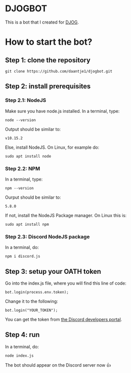 # DJOGBOT

This is a bot that I created for [DJOG](https://github.com/djog/dojo).

# How to start the bot?

## Step 1: clone the repository

```
git clone https://github.com/daantje1/djogbot.git
```

## Step 2: install prerequisites

### Step 2.1: NodeJS

Make sure you have node.js installed. In a terminal, type:

```
node --version
```

Output should be similar to:

```
v10.15.2
```

Else, install NodeJS. On Linux, for example do:

```
sudo apt install node
```

### Step 2.2: NPM

In a terminal, type:

```
npm --version
```

Ourput should be similar to:

```
5.8.0
```

If not, install the NodeJS Package manager. On Linux this is:

```
sudo apt install npm
```


### Step 2.3: Discord NodeJS package

In a terminal, do:

```
npm i discord.js
```

## Step 3: setup your OATH token

Go into the index.js file, where you will find this line of code:

```
bot.login(process.env.token);
```

Change it to the following:

```
bot.login("YOUR_TOKEN");
```

You can get the token from [the Discord developers portal](https://discordapp.com/developers).

## Step 4: run

In a terminal, do:

```
node index.js
```` 

The bot should appear on the Discord server now :+1:

